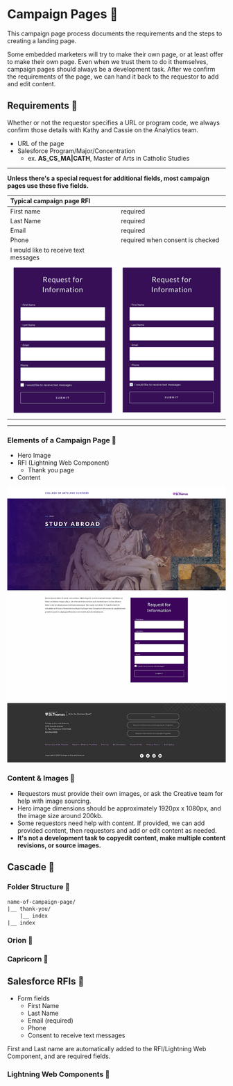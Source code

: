 # Campaign Pages :apple:

This campaign page process documents the requirements and the steps to creating a landing page.

Some embedded marketers will try to make their own page, or at least offer to make their own page. Even when we trust them to do it themselves, campaign pages should always be a development task. After we confirm the requirements of the page, we can hand it back to the requestor to add and edit content.

## Requirements :grapes:

Whether or not the requestor specifies a URL or program code, we always confirm those details with Kathy and Cassie on the Analytics team.

-   URL of the page
-   Salesforce Program/Major/Concentration
    -   ex. **AS_CS_MA|CATH**, Master of Arts in Catholic Studies

---

**Unless there's a special request for additional fields, most campaign pages use these five fields.**

| Typical campaign page RFI                  |                                                |
| :----------------------------------------- | :--------------------------------------------- |
| First name                                 | required                                       |
| Last Name                                  | required                                       |
| Email                                      | required                                       |
| Phone                                      | required when consent is checked               |
| I would like to receive text messages      |                                                |
| ![RFI phone not required](/images/rfi.png) | ![RFI phone required](/images/rfi-checked.png) |

---

### Elements of a Campaign Page :watermelon:

-   Hero Image
-   RFI (Lightning Web Component)
    -   Thank you page
-   Content

![Campaign page when first created](/images/page.png)

### Content &amp; Images :green_apple:

-   Requestors must provide their own images, or ask the Creative team for help with image sourcing.
-   Hero image dimensions should be approximately 1920px x 1080px, and the image size around 200kb.
-   Some requestors need help with content. If provided, we can add provided content, then requestors and add or edit content as needed.
-   **It's not a development task to copyedit content, make multiple content revisions, or source images.**

## Cascade :lemon:

### Folder Structure :pear:

```
name-of-campaign-page/
|__ thank-you/
    |__ index
|__ index
```

### Orion :peach:

### Capricorn :strawberry:

## Salesforce RFIs :tangerine:

-   Form fields
    -   First Name
    -   Last Name
    -   Email (required)
    -   Phone
    -   Consent to receive text messages

First and Last name are automatically added to the RFI/Lightning Web Component, and are required fields.

### Lightning Web Components :cherries:
